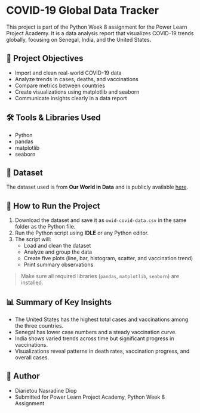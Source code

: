 # COVID-19 Global Data Tracker

This project is part of the Python Week 8 assignment for the Power Learn Project Academy. It is a data analysis report that visualizes COVID-19 trends globally, focusing on Senegal, India, and the United States.

## 📌 Project Objectives

- Import and clean real-world COVID-19 data
- Analyze trends in cases, deaths, and vaccinations
- Compare metrics between countries
- Create visualizations using matplotlib and seaborn
- Communicate insights clearly in a data report

## 🛠️ Tools & Libraries Used

- Python
- pandas
- matplotlib
- seaborn

## 📂 Dataset

The dataset used is from **Our World in Data** and is publicly available [here](https://covid.ourworldindata.org/data/owid-covid-data.csv).

## 🧠 How to Run the Project

1. Download the dataset and save it as `owid-covid-data.csv` in the same folder as the Python file.
2. Run the Python script using **IDLE** or any Python editor.
3. The script will:
   - Load and clean the dataset
   - Analyze and group the data
   - Create five plots (line, bar, histogram, scatter, and vaccination trend)
   - Print summary observations

> Make sure all required libraries (`pandas`, `matplotlib`, `seaborn`) are installed.

## 📊 Summary of Key Insights

- The United States has the highest total cases and vaccinations among the three countries.
- Senegal has lower case numbers and a steady vaccination curve.
- India shows varied trends across time but significant progress in vaccinations.
- Visualizations reveal patterns in death rates, vaccination progress, and overall cases.

## 📍 Author

- Diarietou Nasradine Diop
- Submitted for Power Learn Project Academy, Python Week 8 Assignment

